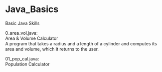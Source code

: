 # Java_Basics
Basic Java Skills

0_area_vol.java:<br>
Area & Volume Calculator<br>
A program that takes a radius and a length of a cylinder and computes its area and volume, which
it returns to the user.

01_pop_cal.java:<br>
Population Calculator<br>
